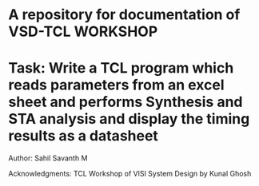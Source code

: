 # A repository for documentation of VSD-TCL WORKSHOP
# Task: Write a TCL program which reads parameters from an excel sheet and performs Synthesis and STA analysis and display the timing results as a datasheet
Author: Sahil Savanth M

Acknowledgments: TCL Workshop of VlSI System Design by Kunal Ghosh

